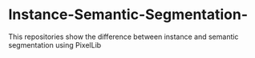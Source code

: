 # Instance-Semantic-Segmentation-
This repositories show the difference between instance and semantic segmentation using PixelLib
